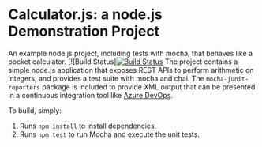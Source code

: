 Calculator.js: a node.js Demonstration Project
==============================================
An example node.js project, including tests with mocha, that behaves like
a pocket calculator.
[![Build Status][![Build Status](https://dev.azure.com/morhopla/Enabling%20Continuous%20Integration%20with%20Azure%20Pipelines/_apis/build/status/Enabling%20Continuous%20Integration%20with%20Azure%20Pipelines-ASP.NET-CI?branchName=master)](https://dev.azure.com/morhopla/Enabling%20Continuous%20Integration%20with%20Azure%20Pipelines/_build/latest?definitionId=6&branchName=master) 
The project contains a simple node.js application that exposes REST APIs
to perform arithmetic on integers, and provides a test suite with mocha
and chai.  The `mocha-junit-reporters` package is included to provide XML
output that can be presented in a continuous integration tool like
[Azure DevOps](https://azure.com/devops).

To build, simply:

1. Runs `npm install` to install dependencies.
2. Runs `npm test` to run Mocha and execute the unit tests.

